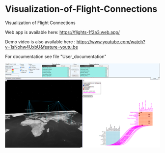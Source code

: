 # Visualization-of-Flight-Connections
Visualization of Flight Connections

Web app is available here: https://flights-1f2a3.web.app/

Demo video is also available here : https://www.youtube.com/watch?v=1sNohw4UxbU&feature=youtu.be

For documentation see file "User_documentation"

![Example picture of application](https://github.com/Sander-Marx/Visualization-of-Flight-Connections/blob/main/Example%20picture.png)
